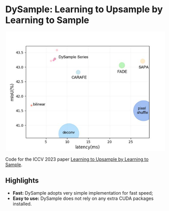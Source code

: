 # DySample: Learning to Upsample by Learning to Sample

<p align="center"><img src="complexity.jpg" width="500" title="Complexity"/></p>

Code for the ICCV 2023 paper [Learning to Upsample by Learning to Sample](https://arxiv.org/abs/2308.15085).

## Highlights

- **Fast:** DySample adopts very simple implementation for fast speed;
- **Easy to use:** DySample does not rely on any extra CUDA packages installed.
